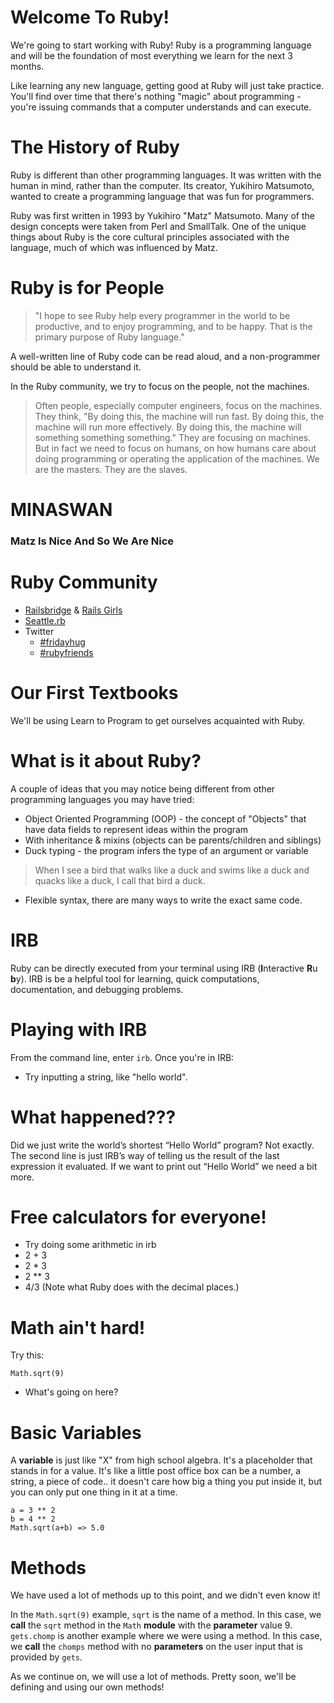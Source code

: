 Welcome To Ruby!
================
We're going to start working with Ruby! Ruby is a programming language and will be the foundation of most everything we learn for the next 3 months.

Like learning any new language, getting good at Ruby will just take practice. You'll find over time that there's nothing "magic" about programming - you're issuing commands that a computer understands and can execute.

The History of Ruby
===================

Ruby is different than other programming languages. It was written with the human in mind, rather than the computer. Its creator, Yukihiro Matsumoto, wanted to create a programming language that was fun for programmers.

Ruby was first written in 1993 by Yukihiro "Matz" Matsumoto. Many of the design concepts were taken from Perl and SmallTalk. One of the unique things about Ruby is the core cultural principles associated with the language, much of which was influenced by Matz.

Ruby is for People
==================

> "I hope to see Ruby help every programmer in the world to be productive, and to enjoy programming, and to be happy. That is the primary purpose of Ruby language."

A well-written line of Ruby code can be read aloud, and a non-programmer should be able to understand it.

In the Ruby community, we try to focus on the people, not the machines.

> Often people, especially computer engineers, focus on the machines. They think, "By doing this, the machine will run fast. By doing this, the machine will run more effectively. By doing this, the machine will something something something." They are focusing on machines. But in fact we need to focus on humans, on how humans care about doing programming or operating the application of the machines. We are the masters. They are the slaves.

MINASWAN
========
### Matz Is Nice And So We Are Nice

Ruby Community
==============

+ [Railsbridge](http://www.railsbridge.org/) & [Rails Girls](http://railsgirls.com/)
+ [Seattle.rb](http://www.seattlerb.org/)
+ Twitter
  + [\#fridayhug](https://twitter.com/hashtag/fridayhug)
  + [\#rubyfriends](https://twitter.com/hashtag/rubyfriends)


Our First Textbooks
===================
We'll be using Learn to Program to get ourselves acquainted with Ruby.


What is it about Ruby?
==============
A couple of ideas that you may notice being different from other programming languages you may have tried:

- Object Oriented Programming (OOP) - the concept of "Objects" that have data fields to represent ideas within the program
- With inheritance & mixins (objects can be parents/children and siblings)
- Duck typing - the program infers the type of an argument or variable

> When I see a bird that walks like a duck and swims like a duck and quacks like a duck, I call that bird a duck.

- Flexible syntax, there are many ways to write the exact same code.


IRB
===

Ruby can be directly executed from your terminal using IRB (**I**nteractive **R**u **b**y). IRB is be a helpful tool for learning, quick computations, documentation, and debugging problems.


Playing with IRB
================

From the command line, enter `irb`. Once you're in IRB:

* Try inputting a string, like "hello world".

What happened???
================

Did we just write the world’s shortest “Hello World” program? Not exactly. The second line is just IRB’s way of telling us the result of the last expression it evaluated. If we want to print out “Hello World” we need a bit more.

Free calculators for everyone!
==============================

* Try doing some arithmetic in irb
* 2 + 3
* 2 * 3
* 2 ** 3
* 4/3 (Note what Ruby does with the decimal places.)

Math ain't hard!
================

Try this:

```
Math.sqrt(9)
```

* What's going on here?

Basic Variables
===============
A **variable** is just like "X" from high school algebra. It's a placeholder that stands in for a value. It's like a little post office box can be a number, a string, a piece of code.. it doesn't care how big a thing you put inside it, but you can only put one thing in it at a time.

```
a = 3 ** 2
b = 4 ** 2
Math.sqrt(a+b) => 5.0
```
Methods
============
We have used a lot of methods up to this point, and we didn't even know it!  


In the ```Math.sqrt(9)``` example, ```sqrt``` is the name of a method. In this case, we **call** the ```sqrt``` method in the ```Math``` **module** with the __parameter__ value 9.  
```gets.chomp``` is another example where we were using a method. In this case, we **call** the ```chomps``` method with no __parameters__ on the user input that is provided by ```gets```. 

As we continue on, we will use a lot of methods. Pretty soon, we'll be defining and using our own methods!